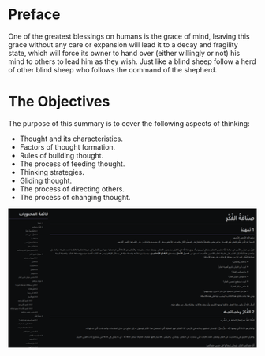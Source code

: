# Preface

One of the greatest blessings on humans is the grace of mind, leaving this grace without any care or expansion will lead it to a decay and fragility state, which will force its owner to hand over (either willingly or not) his mind to others to lead him as they wish. Just like a blind sheep follow a herd of other blind sheep who follows the command of the shepherd.

# The Objectives

The purpose of this summary is to cover the following aspects of thinking:
- Thought and its characteristics.
- Factors of thought formation.
- Rules of building thought.
- The process of feeding thought.
- Thinking strategies.
- Gliding thought.
- The process of directing others.
- The process of changing thought.

![Image of Yaktocat](1080p.png)
